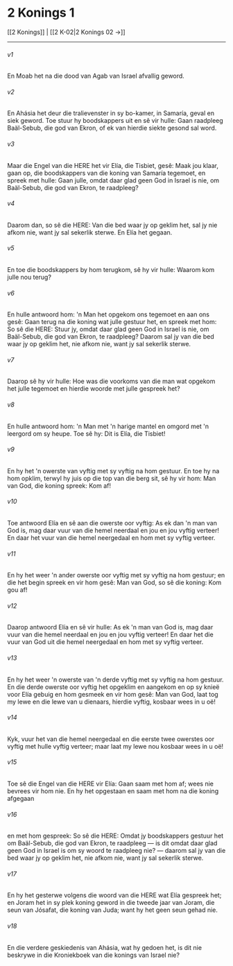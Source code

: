 # 2 Konings 1

[[2 Konings]] | [[2 K-02|2 Konings 02 →]]
***

###### v1
En Moab het na die dood van Agab van Israel afvallig geword. 
###### v2
En Ahásia het deur die tralievenster in sy bo-kamer, in Samaría, geval en siek geword. Toe stuur hy boodskappers uit en sê vir hulle: Gaan raadpleeg Baäl-Sebub, die god van Ekron, of ek van hierdie siekte gesond sal word. 
###### v3
Maar die Engel van die HERE het vir Elía, die Tisbiet, gesê: Maak jou klaar, gaan op, die boodskappers van die koning van Samaría tegemoet, en spreek met hulle: Gaan julle, omdat daar glad geen God in Israel is nie, om Baäl-Sebub, die god van Ekron, te raadpleeg? 
###### v4
Daarom dan, so sê die HERE: Van die bed waar jy op geklim het, sal jy nie afkom nie, want jy sal sekerlik sterwe. En Elía het gegaan. 
###### v5
En toe die boodskappers by hom terugkom, sê hy vir hulle: Waarom kom julle nou terug? 
###### v6
En hulle antwoord hom: 'n Man het opgekom ons tegemoet en aan ons gesê: Gaan terug na die koning wat julle gestuur het, en spreek met hom: So sê die HERE: Stuur jy, omdat daar glad geen God in Israel is nie, om Baäl-Sebub, die god van Ekron, te raadpleeg? Daarom sal jy van die bed waar jy op geklim het, nie afkom nie, want jy sal sekerlik sterwe. 
###### v7
Daarop sê hy vir hulle: Hoe was die voorkoms van die man wat opgekom het julle tegemoet en hierdie woorde met julle gespreek het? 
###### v8
En hulle antwoord hom: 'n Man met 'n harige mantel en omgord met 'n leergord om sy heupe. Toe sê hy: Dit is Elía, die Tisbiet! 
###### v9
En hy het 'n owerste van vyftig met sy vyftig na hom gestuur. En toe hy na hom opklim, terwyl hy juis op die top van die berg sit, sê hy vir hom: Man van God, die koning spreek: Kom af! 
###### v10
Toe antwoord Elía en sê aan die owerste oor vyftig: As ek dan 'n man van God is, mag daar vuur van die hemel neerdaal en jou en jou vyftig verteer! En daar het vuur van die hemel neergedaal en hom met sy vyftig verteer. 
###### v11
En hy het weer 'n ander owerste oor vyftig met sy vyftig na hom gestuur; en die het begin spreek en vir hom gesê: Man van God, so sê die koning: Kom gou af! 
###### v12
Daarop antwoord Elía en sê vir hulle: As ek 'n man van God is, mag daar vuur van die hemel neerdaal en jou en jou vyftig verteer! En daar het die vuur van God uit die hemel neergedaal en hom met sy vyftig verteer. 
###### v13
En hy het weer 'n owerste van 'n derde vyftig met sy vyftig na hom gestuur. En die derde owerste oor vyftig het opgeklim en aangekom en op sy knieë voor Elía gebuig en hom gesmeek en vir hom gesê: Man van God, laat tog my lewe en die lewe van u dienaars, hierdie vyftig, kosbaar wees in u oë! 
###### v14
Kyk, vuur het van die hemel neergedaal en die eerste twee owerstes oor vyftig met hulle vyftig verteer; maar laat my lewe nou kosbaar wees in u oë! 
###### v15
Toe sê die Engel van die HERE vir Elía: Gaan saam met hom af; wees nie bevrees vir hom nie. En hy het opgestaan en saam met hom na die koning afgegaan 
###### v16
en met hom gespreek: So sê die HERE: Omdat jy boodskappers gestuur het om Baäl-Sebub, die god van Ekron, te raadpleeg — is dit omdat daar glad geen God in Israel is om sy woord te raadpleeg nie? — daarom sal jy van die bed waar jy op geklim het, nie afkom nie, want jy sal sekerlik sterwe. 
###### v17
En hy het gesterwe volgens die woord van die HERE wat Elía gespreek het; en Joram het in sy plek koning geword in die tweede jaar van Joram, die seun van Jósafat, die koning van Juda; want hy het geen seun gehad nie. 
###### v18
En die verdere geskiedenis van Ahásia, wat hy gedoen het, is dit nie beskrywe in die Kroniekboek van die konings van Israel nie? 

